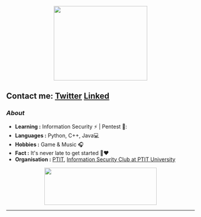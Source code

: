 <p align="center">
  <img width="250" height="200" src="htDashboardtps://www.icegif.com/wp-content/uploads/icegif-40.gif">
</p>

Contact me: [Twitter](https://twitter.com/q_m41n)
[Linked](https://www.linkedin.com/in/nguyenquangchinh/)
---------------------------------------------------------------------------------------------------------------------------------------------------------------------------------
### <i>About</i>

-  **Learning :** Information Security :zap: | Pentest 🔐:	
-  **Languages :** Python, C++, Java💻
-  **Hobbies :** Game & Music :headphones:
-  **Fact :** It's never late to get started 🎯:heart:
-  **Organisation :** [PTIT](https://ptithcm.edu.vn/), [Information Security Club at PTIT University](https://www.facebook.com/PISClub)

<p align="center">
  <img width="300" height="100" src="https://t4.ftcdn.net/jpg/03/29/44/25/360_F_329442520_bs9DE1vhchdtXtbsJXcwGQTpjZd5NzDo.jpg">
</p>

-----
